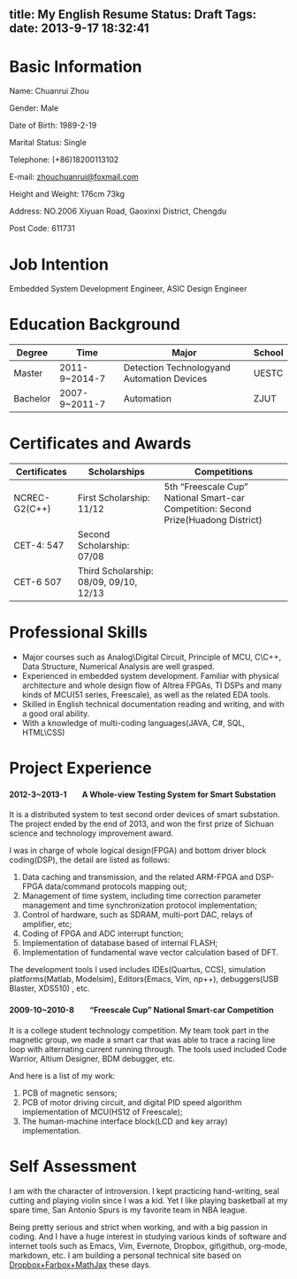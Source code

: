 title: My English Resume
Status: Draft
Tags: 
date: 2013-9-17 18:32:41
---

# Basic Information

Name: Chuanrui Zhou

<!--more-->

Gender: Male						

Date of Birth: 1989-2-19			

Marital Status: Single				

Telephone: (+86)18200113102									

E-mail: zhouchuanrui@foxmail.com

Height and Weight: 176cm 73kg

Address: NO.2006 Xiyuan Road, Gaoxinxi District, Chengdu

Post Code: 611731					

# Job Intention

Embedded System Development Engineer, ASIC Design Engineer

# Education Background

Degree|Time|Major|School
---|---|---|---
Master|2011-9~2014-7|Detection Technologyand Automation Devices|UESTC
Bachelor|2007-9~2011-7|Automation|ZJUT

# Certificates and Awards

Certificates|Scholarships|Competitions
---|---|---
NCREC-G2(C++)|First Scholarship: 11/12|5th “Freescale Cup” National Smart-car Competition: Second Prize(Huadong District)
CET-4: 547|Second Scholarship: 07/08
CET-6 507|Third Scholarship: 08/09, 09/10, 12/13	

# Professional Skills

- Major courses such as Analog\Digital Circuit, Principle of MCU, C\C++, Data Structure, Numerical Analysis are well grasped.
- Experienced in embedded system development. Familiar with physical architecture and whole design flow of Altrea FPGAs, TI DSPs and many kinds of MCU(51 series, Freescale), as well as the related EDA tools.
- Skilled in English technical documentation reading and writing, and with a good oral ability.
- With a knowledge of multi-coding languages(JAVA, C#, SQL, HTML\CSS)

# Project Experience

#### 2012-3~2013-1　　A Whole-view Testing System for Smart Substation

It is a distributed system to test second order devices of smart substation. The project ended by the end of 2013, and won the first prize of Sichuan science and technology improvement award.

I was in charge of whole logical design(FPGA) and bottom driver block coding(DSP), the detail are listed as follows:

1. Data caching and transmission, and the related ARM-FPGA and DSP-FPGA data/command protocols mapping out;
2. Management of time system, including time correction parameter management and time synchronization protocol implementation;
3. Control of hardware, such as SDRAM, multi-port DAC, relays of amplifier, etc;
4. Coding of FPGA and ADC interrupt function;
5. Implementation of database based of internal FLASH;
6. Implementation of fundamental wave vector calculation based of DFT.

The development tools I used includes IDEs(Quartus, CCS), simulation platforms(Matlab, Modelsim), Editors(Emacs, Vim, np++), debuggers(USB Blaster, XDS510) , etc.

#### 2009-10~2010-8　　“Freescale Cup” National Smart-car Competition	

It is a college student technology competition. My team took part in the magnetic group, we made a smart car that was able to trace a racing line loop with alternating current running through. The tools used included Code Warrior, Altium Designer, BDM debugger, etc.

And here is a list of my work:

1. PCB of magnetic sensors;
2. PCB of motor driving circuit, and digital PID speed algorithm implementation of MCU(HS12 of Freescale);
3. The human-machine interface block(LCD and key array) implementation.

# Self Assessment

I am with the character of introversion. I kept practicing hand-writing, seal cutting and playing violin since I was a kid. Yet I like playing basketball at my spare time, San Antonio Spurs is my favorite team in NBA league.

Being pretty serious and strict when working, and with a big passion in coding. And I have a huge interest in studying various kinds of software and internet tools such as Emacs, Vim, Evernote, Dropbox, git\github, org-mode, markdown, etc. I am building a personal technical site based on [Dropbox+Farbox+MathJax](layup.farbox.com) these days.


